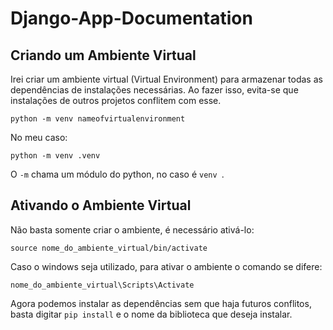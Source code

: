 # Django-App-Documentation
## Criando um Ambiente Virtual

Irei criar um ambiente virtual (Virtual Environment) para armazenar todas as dependências de instalações necessárias. Ao fazer isso, evita-se que instalações de outros projetos conflitem com esse.
```
python -m venv nameofvirtualenvironment
```
No meu caso:
```
python -m venv .venv
```
O ```-m``` chama um módulo do python, no caso é ```venv ```.

## Ativando o Ambiente Virtual

Não basta somente criar o ambiente, é necessário ativá-lo:
```
source nome_do_ambiente_virtual/bin/activate
```
Caso o windows seja utilizado, para ativar o ambiente o comando se difere:
```
nome_do_ambiente_virtual\Scripts\Activate
```
Agora podemos instalar as dependências sem que haja futuros conflitos, basta digitar ```pip install``` e o nome da biblioteca que deseja instalar.

